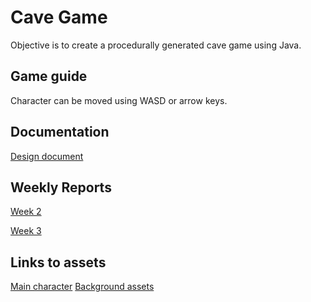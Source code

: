 # Cave Game
Objective is to create a procedurally generated cave game using Java.

## Game guide

Character can be moved using WASD or arrow keys.

## Documentation

[Design document](https://github.com/ViMuilu/CaveGame/blob/main/documents/design_document.md)

## Weekly Reports
[Week 2](https://github.com/ViMuilu/CaveGame/blob/main/documents/week2report.md)

[Week 3](https://github.com/ViMuilu/CaveGame/blob/main/documents/week3report.md)

## Links to assets

[Main character](https://gamekrazzy.itch.io/8-direction-top-down-character)
[Background assets](https://szadiart.itch.io/rogue-fantasy-catacombs)

